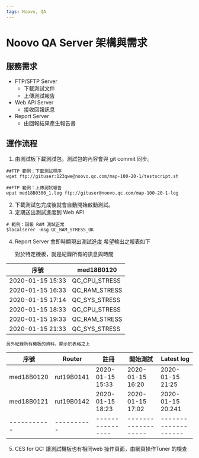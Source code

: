 ```yaml
---
tags: Noovo, QA
---
```

# Noovo QA Server 架構與需求 

## 服務需求
* FTP/SFTP Server
	* 下載測試文件
	* 上傳測試報告
* Web API Server
	* 接收回報訊息
* Report Server
	* 由回報結果產生報告書

## 運作流程
1. 由測試板下載測試包。測試包的內容會與 git commit 同步。
```
##FTP 範例：下載測試程序
wget ftp://gituser:123qwe@noovo.qc.com/map-100-20-1/testscript.sh

##FTP 範例：上傳測試報告
wput med18B0300_1.log ftp://gituser@noovo.qc.com/map-100-20-1-log
```
2. 下載測試包完成後就會自動開始啟動測試。
3. 定期送出測試進度到 Web API
```
# 範例：回報 RAM 測試正常
$localserer -msg QC_RAM_STRESS_OK
```
4. Report Server 會即時顯現出測試進度
	希望輸出之報表如下
	
	對於特定機板，就是紀錄所有的訊息與時間

|  序號             | med18B0120  |
| -----------------| ------------- |
| 2020-01-15 15:33 | QC_CPU_STRESS |
| 2020-01-15 16:33 | QC_RAM_STRESS | 
| 2020-01-15 17:14 | QC_SYS_STRESS | 
| 2020-01-15 18:33 | QC_CPU_STRESS | 
| 2020-01-15 19:33 | QC_RAM_STRESS | 
| 2020-01-15 21:33 | QC_SYS_STRESS | 



	另外紀錄所有機板的資料，顯示於表格之上


|  序號       | Router     | 註冊              | 開始測試           | Latest log         |
| -----------| ---------- | ---------------- |-------------------|--------------------|
| med18B0120 | rut19B0141 | 2020-01-15 15:33 | 2020-01-15 16:20  | 2020-01-15 21:25   |
| med18B0121 | rut19B0142 | 2020-01-15 18:23 | 2020-01-15 17:02  | 2020-01-15 20:241   |
| -----------| ---------- | ---------------- |-------------------|--------------------|

5. CES for QC: 讓測試機板也有相同web 操作頁面，由網頁操作Tuner 的檢查
